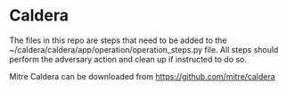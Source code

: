 # Caldera
The files in this repo are steps that need to be added to the ~/caldera/caldera/app/operation/operation_steps.py file.  All steps should perform the adversary action and clean up if instructed to do so.

Mitre Caldera can be downloaded from https://github.com/mitre/caldera
